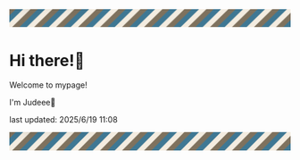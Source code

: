 <!-- Header image -->
<img src="./pokemon/pokemon_12.png" width="1000">

# Hi there!👋

Welcome to mypage!

I'm Judeee🐷

last updated: 2025/6/19 11:08

<!-- Footer image -->
<img src="./pokemon/pokemon_12.png" width="1000">
